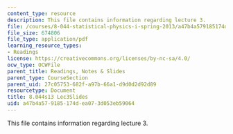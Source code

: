 ```yaml
---
content_type: resource
description: This file contains information regarding lecture 3.
file: /courses/8-044-statistical-physics-i-spring-2013/a47b4a579185174dea073d053eb59064_MIT8_044S13_L3.pdf
file_size: 674806
file_type: application/pdf
learning_resource_types:
- Readings
license: https://creativecommons.org/licenses/by-nc-sa/4.0/
ocw_type: OCWFile
parent_title: Readings, Notes & Slides
parent_type: CourseSection
parent_uid: 27c05753-682f-a97b-66a1-d9d0d2d92d89
resourcetype: Document
title: 8.044s13 Lec3Slides
uid: a47b4a57-9185-174d-ea07-3d053eb59064
---
```

This file contains information regarding lecture 3.